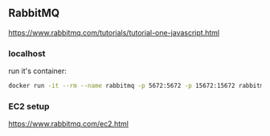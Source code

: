 ## RabbitMQ

https://www.rabbitmq.com/tutorials/tutorial-one-javascript.html

### localhost 

run it's container:

```sh
docker run -it --rm --name rabbitmq -p 5672:5672 -p 15672:15672 rabbitmq:3.10-management
```

### EC2 setup

https://www.rabbitmq.com/ec2.html

